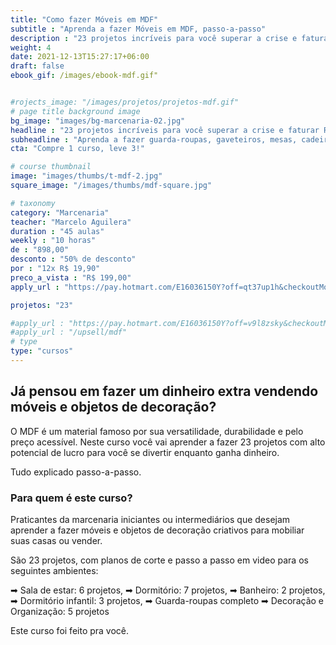 ```yaml
---
title: "Como fazer Móveis em MDF"
subtitle : "Aprenda a fazer Móveis em MDF, passo-a-passo"
description : "23 projetos incríveis para você superar a crise e faturar até R$ 5.000 por mês, fazendo e vendendo móveis em MDF."
weight: 4
date: 2021-12-13T15:27:17+06:00
draft: false
ebook_gif: /images/ebook-mdf.gif"


#rojects_image: "/images/projetos/projetos-mdf.gif"
# page title background image
bg_image: "images/bg-marcenaria-02.jpg"
headline : "23 projetos incríveis para você superar a crise e faturar R$ 5.000 por mês ou mais"
subheadline : "Aprenda a fazer guarda-roupas, gaveteiros, mesas, cadeiras, bancos e objetos de decoração."
cta: "Compre 1 curso, leve 3!"

# course thumbnail
image: "images/thumbs/t-mdf-2.jpg"
square_image: "/images/thumbs/mdf-square.jpg"

# taxonomy
category: "Marcenaria"
teacher: "Marcelo Aguilera"
duration : "45 aulas"
weekly : "10 horas"
de : "898,00"
desconto : "50% de desconto"
por : "12x R$ 19,90"
preco_a_vista : "R$ 199,00"
apply_url : "https://pay.hotmart.com/E16036150Y?off=qt37up1h&checkoutMode=10"

projetos: "23"

#apply_url : "https://pay.hotmart.com/E16036150Y?off=v9l8zsky&checkoutMode=10&offDiscount=70OFF"
#apply_url : "/upsell/mdf"
# type
type: "cursos"
---
```

## Já pensou em fazer um dinheiro extra vendendo móveis e objetos de decoração?

O MDF é um material famoso por sua versatilidade, durabilidade e pelo preço acessível. Neste curso você vai aprender a fazer 23 projetos com alto potencial de lucro para você se divertir enquanto ganha dinheiro.

Tudo explicado passo-a-passo.

### Para quem é este curso?

Praticantes da marcenaria iniciantes ou intermediários que desejam aprender a fazer móveis e objetos de decoração criativos para mobiliar suas casas ou vender.

São 23 projetos, com planos de corte e passo a passo em video para os seguintes ambientes:

➡ Sala de estar: 6 projetos,
➡ Dormitório: 7 projetos,
➡ Banheiro: 2 projetos,
➡ Dormitório infantil: 3 projetos,
➡ Guarda-roupas completo
➡ Decoração e Organização: 5 projetos

Este curso foi feito pra você.
